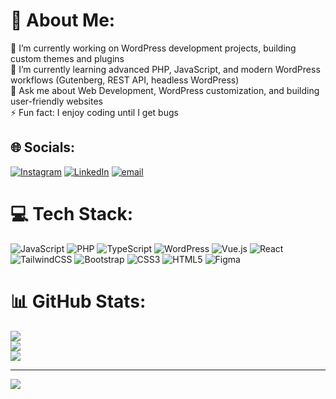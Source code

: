 # 💫 About Me:
🔭 I’m currently working on WordPress development projects, building custom themes and plugins<br>🌱 I’m currently learning advanced PHP, JavaScript, and modern WordPress workflows (Gutenberg, REST API, headless WordPress)<br>💬 Ask me about Web Development, WordPress customization, and building user-friendly websites<br>⚡ Fun fact: I enjoy coding until I get bugs


## 🌐 Socials:
[![Instagram](https://img.shields.io/badge/Instagram-%23E4405F.svg?logo=Instagram&logoColor=white)](https://instagram.com/samiul.user) [![LinkedIn](https://img.shields.io/badge/LinkedIn-%230077B5.svg?logo=linkedin&logoColor=white)](https://linkedin.com/in/samiscopz) [![email](https://img.shields.io/badge/Email-D14836?logo=gmail&logoColor=white)](mailto:samiul.srss@gmail.com) 

# 💻 Tech Stack:
![JavaScript](https://img.shields.io/badge/javascript-%23323330.svg?style=plastic&logo=javascript&logoColor=%23F7DF1E) ![PHP](https://img.shields.io/badge/php-%23777BB4.svg?style=plastic&logo=php&logoColor=white) ![TypeScript](https://img.shields.io/badge/typescript-%23007ACC.svg?style=plastic&logo=typescript&logoColor=white) ![WordPress](https://img.shields.io/badge/WordPress-%23117AC9.svg?style=plastic&logo=WordPress&logoColor=white) ![Vue.js](https://img.shields.io/badge/vue.js-%2335495e.svg?style=plastic&logo=vuedotjs&logoColor=%234FC08D) ![React](https://img.shields.io/badge/react-%2320232a.svg?style=plastic&logo=react&logoColor=%2361DAFB) ![TailwindCSS](https://img.shields.io/badge/tailwindcss-%2338B2AC.svg?style=plastic&logo=tailwind-css&logoColor=white) ![Bootstrap](https://img.shields.io/badge/bootstrap-%238511FA.svg?style=plastic&logo=bootstrap&logoColor=white) ![CSS3](https://img.shields.io/badge/css3-%231572B6.svg?style=plastic&logo=css3&logoColor=white) ![HTML5](https://img.shields.io/badge/html5-%23E34F26.svg?style=plastic&logo=html5&logoColor=white) ![Figma](https://img.shields.io/badge/figma-%23F24E1E.svg?style=plastic&logo=figma&logoColor=white)
# 📊 GitHub Stats:
![](https://github-readme-stats.vercel.app/api?username=samiscopz&theme=ambient_gradient&hide_border=false&include_all_commits=false&count_private=false)<br/>
![](https://nirzak-streak-stats.vercel.app/?user=samiscopz&theme=ambient_gradient&hide_border=false)<br/>
![](https://github-readme-stats.vercel.app/api/top-langs/?username=samiscopz&theme=ambient_gradient&hide_border=false&include_all_commits=false&count_private=false&layout=compact)

---
[![](https://visitcount.itsvg.in/api?id=samiscopz&icon=6&color=7)](https://visitcount.itsvg.in)

<!-- Proudly created with GPRM ( https://gprm.itsvg.in ) -->
